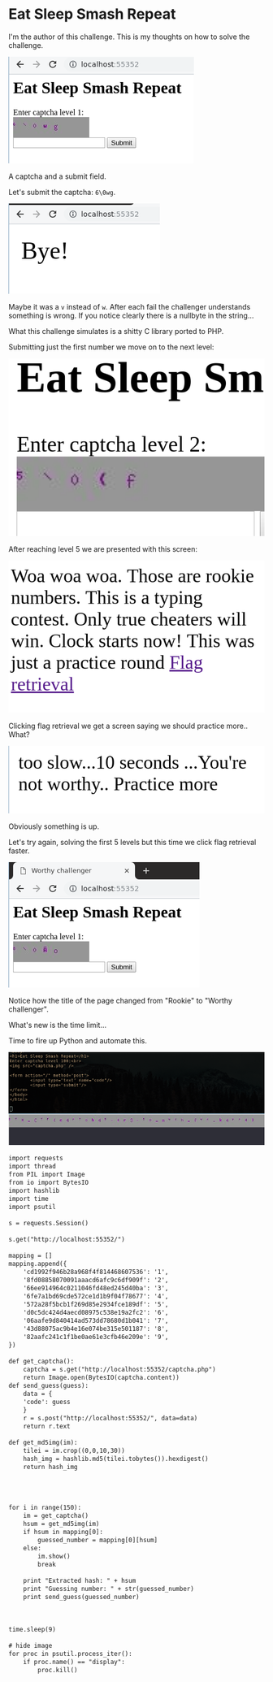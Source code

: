 # Eat Sleep Smash Repeat

I'm the author of this challenge. This is my thoughts on how to solve the challenge.

![alt text](1.png "Chall")

A captcha and a submit field.

Let's submit the captcha: `6\0wg`.

![alt text](2.png "Chall")

Maybe it was a `v` instead of `w`. After each fail the challenger understands something is wrong. If you notice clearly there is a nullbyte in the string...

What this challenge simulates is a shitty C library ported to PHP.

Submitting just the first number we move on to the next level:

![alt text](3.png "Chall")

After reaching level 5 we are presented with this screen:

![alt text](4.png "Chall")

Clicking flag retrieval we get a screen saying we should practice more.. What?

![alt text](5.png "Chall")

Obviously something is up. 

Let's try again, solving the first 5 levels but this time we click flag retrieval faster.

![alt text](6.png "Chall")

Notice how the title of the page changed from "Rookie" to "Worthy challenger".

What's new is the time limit... 

Time to fire up Python and automate this.

![alt text](7.png "Chall")

```
import requests
import thread
from PIL import Image
from io import BytesIO
import hashlib
import time
import psutil

s = requests.Session() 

s.get("http://localhost:55352/")

mapping = []
mapping.append({
    'cd1992f946b28a968f4f814468607536': '1',
    '8fd08858070091aaacd6afc9c6df909f': '2',
    '66ee914964c0211046fd48ed245d40ba': '3',
    '6fe7a1bd69cde572ce1d1b9f04f78677': '4',
    '572a28f5bcb1f269d85e2934fce189df': '5',
    'd0c5dc424d4aecd08975c538e19a2fc2': '6',
    '06aafe9d840414ad573dd78680d1b041': '7',
    '43d88075ac9b4e16e074be315e501187': '8',
    '82aafc241c1f1be0ae61e3cfb46e209e': '9',
})

def get_captcha():
    captcha = s.get("http://localhost:55352/captcha.php")
    return Image.open(BytesIO(captcha.content))
def send_guess(guess):
    data = {
    'code': guess 
    }
    r = s.post("http://localhost:55352/", data=data)
    return r.text

def get_md5img(im):
    tilei = im.crop((0,0,10,30))
    hash_img = hashlib.md5(tilei.tobytes()).hexdigest()
    return hash_img




for i in range(150):
    im = get_captcha()
    hsum = get_md5img(im)
    if hsum in mapping[0]:
        guessed_number = mapping[0][hsum]
    else:
        im.show()
        break

    print "Extracted hash: " + hsum
    print "Guessing number: " + str(guessed_number)
    print send_guess(guessed_number)



time.sleep(9)

# hide image
for proc in psutil.process_iter():
    if proc.name() == "display":
        proc.kill()
```
